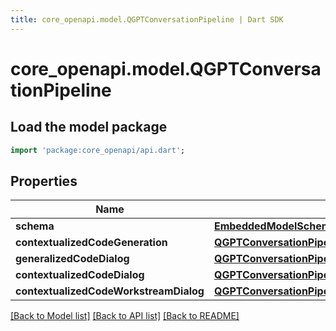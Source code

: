 ```yaml
---
title: core_openapi.model.QGPTConversationPipeline | Dart SDK
---
```


# core_openapi.model.QGPTConversationPipeline

## Load the model package
```dart
import 'package:core_openapi/api.dart';
```

## Properties
Name | Type | Description | Notes
------------ | ------------- | ------------- | -------------
**schema** | [**EmbeddedModelSchema**](EmbeddedModelSchema.md) |  | [optional] 
**contextualizedCodeGeneration** | [**QGPTConversationPipelineForContextualizedCodeGeneration**](QGPTConversationPipelineForContextualizedCodeGeneration.md) |  | [optional] 
**generalizedCodeDialog** | [**QGPTConversationPipelineForGeneralizedCodeDialog**](QGPTConversationPipelineForGeneralizedCodeDialog.md) |  | [optional] 
**contextualizedCodeDialog** | [**QGPTConversationPipelineForContextualizedCodeDialog**](QGPTConversationPipelineForContextualizedCodeDialog.md) |  | [optional] 
**contextualizedCodeWorkstreamDialog** | [**QGPTConversationPipelineForContextualizedCodeWorkstreamDialog**](QGPTConversationPipelineForContextualizedCodeWorkstreamDialog.md) |  | [optional] 

[[Back to Model list]](../README.md#documentation-for-models) [[Back to API list]](../README.md#documentation-for-api-endpoints) [[Back to README]](../README.md)


